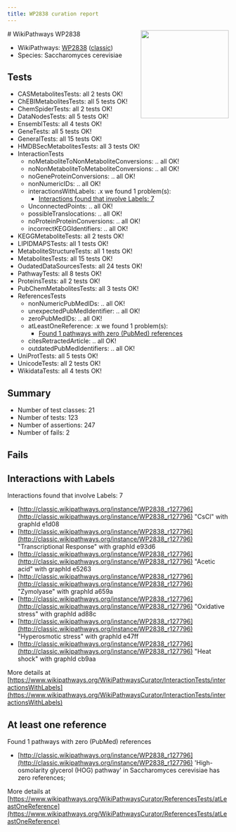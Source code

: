 ```yaml
---
title: WP2838 curation report
---
```


<img style="float: right; width: 200px" src="https://upload.wikimedia.org/wikipedia/commons/thumb/8/83/Wplogo_with_text_500.png/640px-Wplogo_with_text_500.png" />
# WikiPathways WP2838

* WikiPathways: [WP2838](https://wikipathways.org/pathways/WP2838) ([classic](https://classic.wikipathways.org/instance/WP2838))
* Species: Saccharomyces cerevisiae
## Tests
* CASMetabolitesTests: all 2 tests OK!
* ChEBIMetabolitesTests: all 5 tests OK!
* ChemSpiderTests: all 2 tests OK!
* DataNodesTests: all 5 tests OK!
* EnsemblTests: all 4 tests OK!
* GeneTests: all 5 tests OK!
* GeneralTests: all 15 tests OK!
* HMDBSecMetabolitesTests: all 3 tests OK!
* InteractionTests
    * noMetaboliteToNonMetaboliteConversions: .. all OK!
    * noNonMetaboliteToMetaboliteConversions: .. all OK!
    * noGeneProteinConversions: .. all OK!
    * nonNumericIDs: .. all OK!
    * interactionsWithLabels: .x we found 1 problem(s):
        * [Interactions found that involve Labels: 7](#630d267e)
    * UnconnectedPoints: .. all OK!
    * possibleTranslocations: .. all OK!
    * noProteinProteinConversions: .. all OK!
    * incorrectKEGGIdentifiers: .. all OK!
* KEGGMetaboliteTests: all 2 tests OK!
* LIPIDMAPSTests: all 1 tests OK!
* MetaboliteStructureTests: all 1 tests OK!
* MetabolitesTests: all 15 tests OK!
* OudatedDataSourcesTests: all 24 tests OK!
* PathwayTests: all 8 tests OK!
* ProteinsTests: all 2 tests OK!
* PubChemMetabolitesTests: all 3 tests OK!
* ReferencesTests
    * nonNumericPubMedIDs: .. all OK!
    * unexpectedPubMedIdentifier: .. all OK!
    * zeroPubMedIDs: .. all OK!
    * atLeastOneReference: .x we found 1 problem(s):
        * [Found 1 pathways with zero (PubMed) references](#d0a459f0)
    * citesRetractedArticle: .. all OK!
    * outdatedPubMedIdentifiers: .. all OK!
* UniProtTests: all 5 tests OK!
* UnicodeTests: all 2 tests OK!
* WikidataTests: all 4 tests OK!


## Summary

* Number of test classes: 21
* Number of tests: 123
* Number of assertions: 247
* Number of fails: 2

## Fails

<a name="630d267e" />

## Interactions with Labels

Interactions found that involve Labels: 7

* [http://classic.wikipathways.org/instance/WP2838_r127796](http://classic.wikipathways.org/instance/WP2838_r127796) "CsCl" with graphId e1d08
* [http://classic.wikipathways.org/instance/WP2838_r127796](http://classic.wikipathways.org/instance/WP2838_r127796) "Transcriptional Response" with graphId e93d6
* [http://classic.wikipathways.org/instance/WP2838_r127796](http://classic.wikipathways.org/instance/WP2838_r127796) "Acetic acid" with graphId e5263
* [http://classic.wikipathways.org/instance/WP2838_r127796](http://classic.wikipathways.org/instance/WP2838_r127796) "Zymolyase" with graphId a659a
* [http://classic.wikipathways.org/instance/WP2838_r127796](http://classic.wikipathways.org/instance/WP2838_r127796) "Oxidative stress" with graphId ad88c
* [http://classic.wikipathways.org/instance/WP2838_r127796](http://classic.wikipathways.org/instance/WP2838_r127796) "Hyperosmotic stress" with graphId e47ff
* [http://classic.wikipathways.org/instance/WP2838_r127796](http://classic.wikipathways.org/instance/WP2838_r127796) "Heat shock" with graphId cb9aa


More details at [https://www.wikipathways.org/WikiPathwaysCurator/InteractionTests/interactionsWithLabels](https://www.wikipathways.org/WikiPathwaysCurator/InteractionTests/interactionsWithLabels)

<a name="d0a459f0" />

## At least one reference

Found 1 pathways with zero (PubMed) references

* [http://classic.wikipathways.org/instance/WP2838_r127796](http://classic.wikipathways.org/instance/WP2838_r127796) 'High-osmolarity glycerol (HOG) pathway' in Saccharomyces cerevisiae has zero references; 


More details at [https://www.wikipathways.org/WikiPathwaysCurator/ReferencesTests/atLeastOneReference](https://www.wikipathways.org/WikiPathwaysCurator/ReferencesTests/atLeastOneReference)

